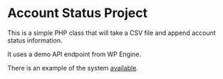 # Account Status Project

This is a simple PHP class that will take a CSV file and
append account status information.

It uses a demo API endpoint from WP Engine.

There is an example of the system [available](http://ryanshoover.github.io/account-statuses/).
